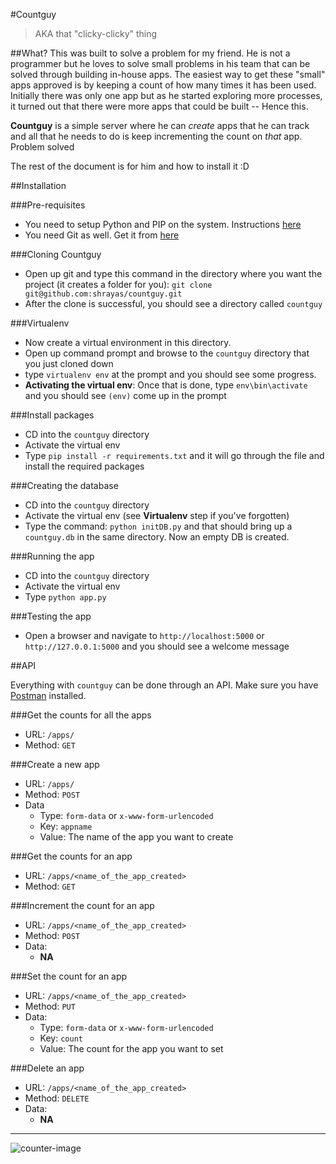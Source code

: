 #Countguy
> AKA that "clicky-clicky" thing

##What?
This was built to solve a problem for my friend. He is not a programmer but he loves to solve small problems in his team that can be solved through building in-house apps. The easiest way to get these "small" apps approved is by keeping a count of how many times it has been used. Initially there was only one app but as he started exploring more processes, it turned out that there were more apps that could be built -- Hence this. 

**Countguy** is a simple server where he can _create_ apps that he can track and all that he needs to do is keep incrementing the count on _that_ app. Problem solved

The rest of the document is for him and how to install it :D

##Installation

###Pre-requisites
* You need to setup Python and PIP on the system. Instructions [here](http://docs.python-guide.org/en/latest/starting/install/win/)
* You need Git as well. Get it from [here](https://msysgit.googlecode.com/files/Git-1.8.4-preview20130916.exe)

###Cloning Countguy

* Open up git and type this command in the directory where you want the project (it creates a folder for you): `git clone git@github.com:shrayas/countguy.git`
* After the clone is successful, you should see a directory called `countguy`

###Virtualenv

* Now create a virtual environment in this directory.
* Open up command prompt and browse to the `countguy` directory that you just cloned down
* type `virtualenv env` at the prompt and you should see some progress.
* **Activating the virtual env**: Once that is done, type `env\bin\activate` and you should see `(env)` come up in the prompt

###Install packages

* CD into the `countguy` directory
* Activate the virtual env
* Type `pip install -r requirements.txt` and it will go through the file and install the required packages

###Creating the database

* CD into the `countguy` directory
* Activate the virtual env (see **Virtualenv** step if you've forgotten)
* Type the command: `python initDB.py` and that should bring up a `countguy.db` in the same directory. Now an empty DB is created. 

###Running the app

* CD into the `countguy` directory
* Activate the virtual env
* Type `python app.py`

###Testing the app

* Open a browser and navigate to `http://localhost:5000` or `http://127.0.0.1:5000` and you should see a welcome message

##API

Everything with `countguy` can be done through an API. Make sure you have [Postman](https://chrome.google.com/webstore/detail/postman-rest-client/fdmmgilgnpjigdojojpjoooidkmcomcm?hl=en) installed.

###Get the counts for all the apps

* URL: `/apps/`
* Method: `GET`

###Create a new app

* URL: `/apps/`
* Method: `POST`
* Data
	* Type: `form-data` or `x-www-form-urlencoded`
	* Key: `appname`
	* Value: The name of the app you want to create 

###Get the counts for an app

* URL: `/apps/<name_of_the_app_created>`
* Method: `GET`

###Increment the count for an app

* URL: `/apps/<name_of_the_app_created>`
* Method: `POST`
* Data:
	* **NA**

###Set the count for an app

* URL: `/apps/<name_of_the_app_created>`
* Method: `PUT`
* Data:
	* Type: `form-data` or `x-www-form-urlencoded`
	* Key: `count`
	* Value: The count for the app you want to set 
	
###Delete an app

* URL: `/apps/<name_of_the_app_created>`
* Method: `DELETE`
* Data:
	* **NA**

---

![counter-image](http://www.jellycounter.com/wp-content/uploads/2012/10/counter.jpg)
